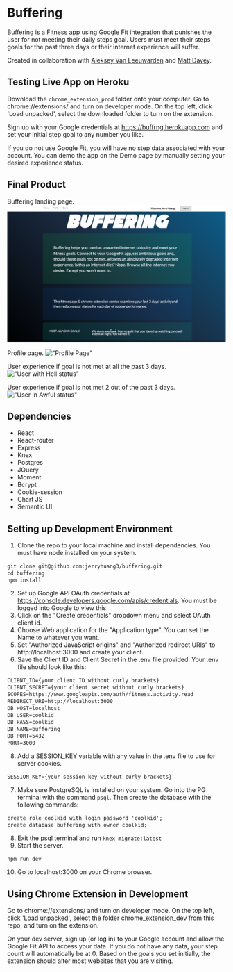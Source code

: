 # Buffering

Buffering is a Fitness app using Google Fit integration that punishes the user for not meeting their daily steps goal. Users must meet their steps goals for the past three days or their internet experience will suffer.

Created in collaboration with [Aleksey Van Leeuwarden](https://github.com/VanLeeuwarden) and [Matt Davey](https://github.com/MattTurnip).

## Testing Live App on Heroku

Download the `chrome_extension_prod` folder onto your computer. Go to chrome://extensions/ and turn on developer mode. On the top left, click 'Load unpacked', select the downloaded folder to turn on the extension.

Sign up with your Google credentials at https://buffrng.herokuapp.com and set your initial step goal to any number you like.

If you do not use Google Fit, you will have no step data associated with your account. You can demo the app on the Demo page by manually setting your desired experience status.

## Final Product

Buffering landing page. 
!["Buffering Home Page"](https://github.com/jerryhuang3/buffering/blob/master/docs/home.png)

Profile page.
!["Profile Page"](https://github.com/jerryhuang3/buffering/blob/master/docs/profile.gif)

User experience if goal is not met at all the past 3 days.
!["User with Hell status"](https://github.com/jerryhuang3/buffering/blob/master/docs/bufferinghell.gif)

User experience if goal is not met 2 out of the past 3 days.
!["User in Awful status"](https://github.com/jerryhuang3/buffering/blob/master/docs/bufferingawful.gif)

## Dependencies

- React
- React-router
- Express
- Knex
- Postgres
- JQuery
- Moment
- Bcrypt
- Cookie-session
- Chart JS
- Semantic UI

## Setting up Development Environment

1. Clone the repo to your local machine and install dependencies. You must have node installed on your system.

```
git clone git@github.com:jerryhuang3/buffering.git
cd buffering
npm install
```

2. Set up Google API OAuth credentials at https://console.developers.google.com/apis/credentials. You must be logged into Google to view this.
3. Click on the "Create credentials" dropdown menu and select OAuth client id.
4. Choose Web application for the "Application type". You can set the Name to whatever you want.
5. Set "Authorized JavaScript origins" and "Authorized redirect URIs" to http://localhost:3000 and create your client.
6. Save the Client ID and Client Secret in the .env file provided. Your .env file should look like this:

```
CLIENT_ID={your client ID without curly brackets}
CLIENT_SECRET={your client secret without curly brackets}
SCOPES=https://www.googleapis.com/auth/fitness.activity.read
REDIRECT_URI=http://localhost:3000
DB_HOST=localhost
DB_USER=coolkid
DB_PASS=coolkid
DB_NAME=buffering
DB_PORT=5432
PORT=3000
```

8. Add a SESSION_KEY variable with any value in the .env file to use for server cookies.

```
SESSION_KEY={your session key without curly brackets}
```

7. Make sure PostgreSQL is installed on your system. Go into the PG terminal with the command `psql`. Then create the database with the following commands:

```
create role coolkid with login password 'coolkid';
create database buffering with owner coolkid;
```

8. Exit the psql terminal and run `knex migrate:latest`
9. Start the server.

```
npm run dev
```

10. Go to localhost:3000 on your Chrome browser.

## Using Chrome Extension in Development

Go to chrome://extensions/ and turn on developer mode. On the top left, click 'Load unpacked', select the folder chrome_extension_dev from this repo, and turn on the extension.

On your dev server, sign up (or log in) to your Google account and allow the Google Fit API to access your data. If you do not have any data, your step count will automatically be at 0. Based on the goals you set initially, the extension should alter most websites that you are visiting.
